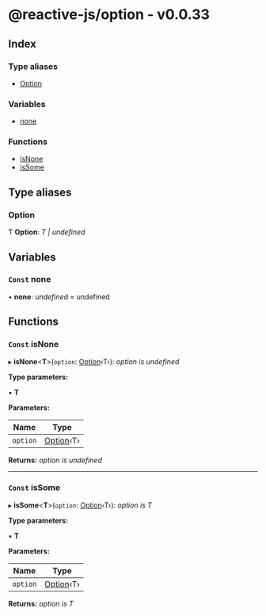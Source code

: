 
# @reactive-js/option - v0.0.33

## Index

### Type aliases

* [Option](README.md#option)

### Variables

* [none](README.md#const-none)

### Functions

* [isNone](README.md#const-isnone)
* [isSome](README.md#const-issome)

## Type aliases

###  Option

Ƭ **Option**: *T | undefined*

## Variables

### `Const` none

• **none**: *undefined* =  undefined

## Functions

### `Const` isNone

▸ **isNone**<**T**>(`option`: [Option](README.md#option)‹T›): *option is undefined*

**Type parameters:**

▪ **T**

**Parameters:**

Name | Type |
------ | ------ |
`option` | [Option](README.md#option)‹T› |

**Returns:** *option is undefined*

___

### `Const` isSome

▸ **isSome**<**T**>(`option`: [Option](README.md#option)‹T›): *option is T*

**Type parameters:**

▪ **T**

**Parameters:**

Name | Type |
------ | ------ |
`option` | [Option](README.md#option)‹T› |

**Returns:** *option is T*
